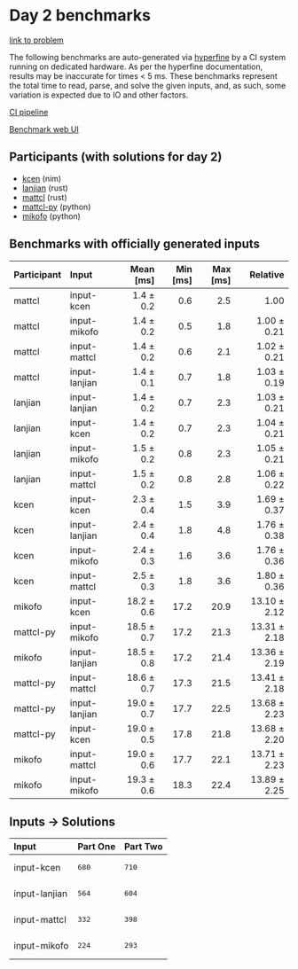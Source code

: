 # Day 2 benchmarks

[link to problem](https://adventofcode.com/2024/day/2)

The following benchmarks are auto-generated via
[hyperfine](https://github.com/sharkdp/hyperfine) by a CI system running on
dedicated hardware. As per the hyperfine documentation, results may be
inaccurate for times < 5 ms. These benchmarks represent the total time to read,
parse, and solve the given inputs, and, as such, some variation is expected due
to IO and other factors.

[CI pipeline](http://ci.papercode.net:8080/teams/main/pipelines/aoc2024)

[Benchmark web UI](https://aoc.ancalagon.black)


## Participants (with solutions for day 2)

- [kcen](https://github.com/kcen/aoc2024) (nim)
- [lanjian](https://github.com/lanjian/aoc-2024) (rust)
- [mattcl](https://github.com/mattcl/aoc2024) (rust)
- [mattcl-py](https://github.com/mattcl/aoc2024-py) (python)
- [mikofo](https://github.com/mikofo/aoc2024) (python)


## Benchmarks with officially generated inputs

| Participant | Input | Mean [ms] | Min [ms] | Max [ms] | Relative |
|:---|:---|---:|---:|---:|---:|
| mattcl | input-kcen | 1.4 ± 0.2 | 0.6 | 2.5 | 1.00 |
| mattcl | input-mikofo | 1.4 ± 0.2 | 0.5 | 1.8 | 1.00 ± 0.21 |
| mattcl | input-mattcl | 1.4 ± 0.2 | 0.6 | 2.1 | 1.02 ± 0.21 |
| mattcl | input-lanjian | 1.4 ± 0.1 | 0.7 | 1.8 | 1.03 ± 0.19 |
| lanjian | input-lanjian | 1.4 ± 0.2 | 0.7 | 2.3 | 1.03 ± 0.21 |
| lanjian | input-kcen | 1.4 ± 0.2 | 0.7 | 2.3 | 1.04 ± 0.21 |
| lanjian | input-mikofo | 1.5 ± 0.2 | 0.8 | 2.3 | 1.05 ± 0.21 |
| lanjian | input-mattcl | 1.5 ± 0.2 | 0.8 | 2.8 | 1.06 ± 0.22 |
| kcen | input-kcen | 2.3 ± 0.4 | 1.5 | 3.9 | 1.69 ± 0.37 |
| kcen | input-lanjian | 2.4 ± 0.4 | 1.8 | 4.8 | 1.76 ± 0.38 |
| kcen | input-mikofo | 2.4 ± 0.3 | 1.6 | 3.6 | 1.76 ± 0.36 |
| kcen | input-mattcl | 2.5 ± 0.3 | 1.8 | 3.6 | 1.80 ± 0.36 |
| mikofo | input-kcen | 18.2 ± 0.6 | 17.2 | 20.9 | 13.10 ± 2.12 |
| mattcl-py | input-mikofo | 18.5 ± 0.7 | 17.2 | 21.3 | 13.31 ± 2.18 |
| mikofo | input-lanjian | 18.5 ± 0.8 | 17.2 | 21.4 | 13.36 ± 2.19 |
| mattcl-py | input-mattcl | 18.6 ± 0.7 | 17.3 | 21.5 | 13.41 ± 2.18 |
| mattcl-py | input-lanjian | 19.0 ± 0.7 | 17.7 | 22.5 | 13.68 ± 2.23 |
| mattcl-py | input-kcen | 19.0 ± 0.5 | 17.8 | 21.8 | 13.68 ± 2.20 |
| mikofo | input-mattcl | 19.0 ± 0.6 | 17.7 | 22.1 | 13.71 ± 2.23 |
| mikofo | input-mikofo | 19.3 ± 0.6 | 18.3 | 22.4 | 13.89 ± 2.25 |


## Inputs -> Solutions

| Input | Part One | Part Two |
|:---|:---|:---|
|input-kcen|<pre>680</pre>|<pre>710</pre>|
|input-lanjian|<pre>564</pre>|<pre>604</pre>|
|input-mattcl|<pre>332</pre>|<pre>398</pre>|
|input-mikofo|<pre>224</pre>|<pre>293</pre>|